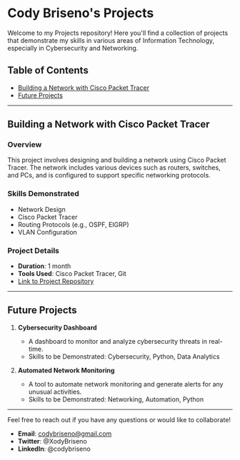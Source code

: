 # Cody Briseno's Projects

Welcome to my Projects repository! Here you'll find a collection of projects that demonstrate my skills in various areas of Information Technology, especially in Cybersecurity and Networking.

## Table of Contents
- [Building a Network with Cisco Packet Tracer](#building-a-network-with-cisco-packet-tracer)
- [Future Projects](#future-projects)

---

## Building a Network with Cisco Packet Tracer

### Overview
This project involves designing and building a network using Cisco Packet Tracer. The network includes various devices such as routers, switches, and PCs, and is configured to support specific networking protocols.

### Skills Demonstrated
- Network Design
- Cisco Packet Tracer
- Routing Protocols (e.g., OSPF, EIGRP)
- VLAN Configuration

### Project Details
- **Duration**: 1 month
- **Tools Used**: Cisco Packet Tracer, Git
- [Link to Project Repository](https://github.com/codybriseno/Network-Cisco-Packet-Tracer)

---

## Future Projects

1. **Cybersecurity Dashboard**
   - A dashboard to monitor and analyze cybersecurity threats in real-time.
   - Skills to be Demonstrated: Cybersecurity, Python, Data Analytics

2. **Automated Network Monitoring**
   - A tool to automate network monitoring and generate alerts for any unusual activities.
   - Skills to be Demonstrated: Networking, Automation, Python

---

Feel free to reach out if you have any questions or would like to collaborate!

- **Email**: codybriseno@gmail.com
- **Twitter**: @XodyBriseno
- **LinkedIn**: @codybriseno 
